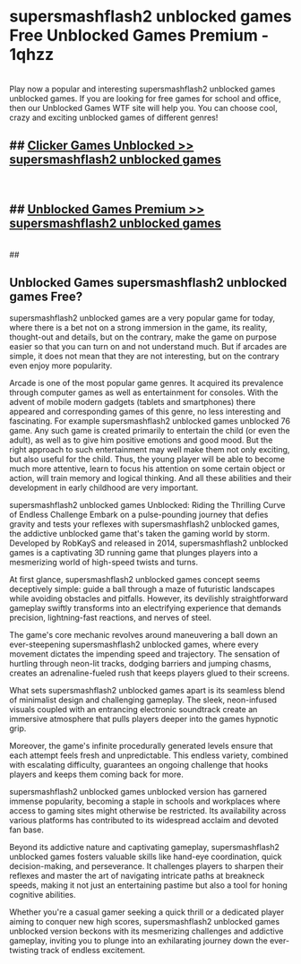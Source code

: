 # supersmashflash2 unblocked games  Free Unblocked Games Premium - 1qhzz <br>
<br>
Play now a popular and interesting supersmashflash2 unblocked games unblocked games. If you are looking for free games for school and office, then our Unblocked Games WTF site will help you. You can choose cool, crazy and exciting unblocked games of different genres!


## ##  [Clicker Games Unblocked >> supersmashflash2 unblocked games](http://freeplayer.one?title=supersmashflash2_unblocked_games&ref=UGames)
  <br>

##  ## [Unblocked Games Premium >> supersmashflash2 unblocked games](http://freeplayer.one?title=supersmashflash2_unblocked_games&ref=UGames)
  <br>
  ##



## Unblocked Games supersmashflash2 unblocked games Free?

supersmashflash2 unblocked games are a very popular game for today, where there is a bet not on a strong immersion in the game, its reality, thought-out and details, but on the contrary, make the game on purpose easier so that you can turn on and not understand much. But if arcades are simple, it does not mean that they are not interesting, but on the contrary even enjoy more popularity.

Arcade is one of the most popular game genres. It acquired its prevalence through computer games as well as entertainment for consoles. With the advent of mobile modern gadgets (tablets and smartphones) there appeared and corresponding games of this genre, no less interesting and fascinating. For example supersmashflash2 unblocked games unblocked 76 game. Any such game is created primarily to entertain the child (or even the adult), as well as to give him positive emotions and good mood. But the right approach to such entertainment may well make them not only exciting, but also useful for the child. Thus, the young player will be able to become much more attentive, learn to focus his attention on some certain object or action, will train memory and logical thinking. And all these abilities and their development in early childhood are very important.

supersmashflash2 unblocked games Unblocked: Riding the Thrilling Curve of Endless Challenge
Embark on a pulse-pounding journey that defies gravity and tests your reflexes with supersmashflash2 unblocked games, the addictive unblocked game that's taken the gaming world by storm. Developed by RobKayS and released in 2014, supersmashflash2 unblocked games is a captivating 3D running game that plunges players into a mesmerizing world of high-speed twists and turns.

At first glance, supersmashflash2 unblocked games concept seems deceptively simple: guide a ball through a maze of futuristic landscapes while avoiding obstacles and pitfalls. However, its devilishly straightforward gameplay swiftly transforms into an electrifying experience that demands precision, lightning-fast reactions, and nerves of steel.

The game's core mechanic revolves around maneuvering a ball down an ever-steepening supersmashflash2 unblocked games, where every movement dictates the impending speed and trajectory. The sensation of hurtling through neon-lit tracks, dodging barriers and jumping chasms, creates an adrenaline-fueled rush that keeps players glued to their screens.

What sets supersmashflash2 unblocked games apart is its seamless blend of minimalist design and challenging gameplay. The sleek, neon-infused visuals coupled with an entrancing electronic soundtrack create an immersive atmosphere that pulls players deeper into the games hypnotic grip.

Moreover, the game's infinite procedurally generated levels ensure that each attempt feels fresh and unpredictable. This endless variety, combined with escalating difficulty, guarantees an ongoing challenge that hooks players and keeps them coming back for more.

supersmashflash2 unblocked games unblocked version has garnered immense popularity, becoming a staple in schools and workplaces where access to gaming sites might otherwise be restricted. Its availability across various platforms has contributed to its widespread acclaim and devoted fan base.

Beyond its addictive nature and captivating gameplay, supersmashflash2 unblocked games fosters valuable skills like hand-eye coordination, quick decision-making, and perseverance. It challenges players to sharpen their reflexes and master the art of navigating intricate paths at breakneck speeds, making it not just an entertaining pastime but also a tool for honing cognitive abilities.

Whether you're a casual gamer seeking a quick thrill or a dedicated player aiming to conquer new high scores, supersmashflash2 unblocked games unblocked version beckons with its mesmerizing challenges and addictive gameplay, inviting you to plunge into an exhilarating journey down the ever-twisting track of endless excitement.